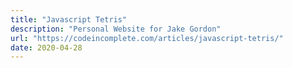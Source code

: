 ```yaml
---
title: "Javascript Tetris"
description: "Personal Website for Jake Gordon"
url: "https://codeincomplete.com/articles/javascript-tetris/"
date: 2020-04-28
---
```

